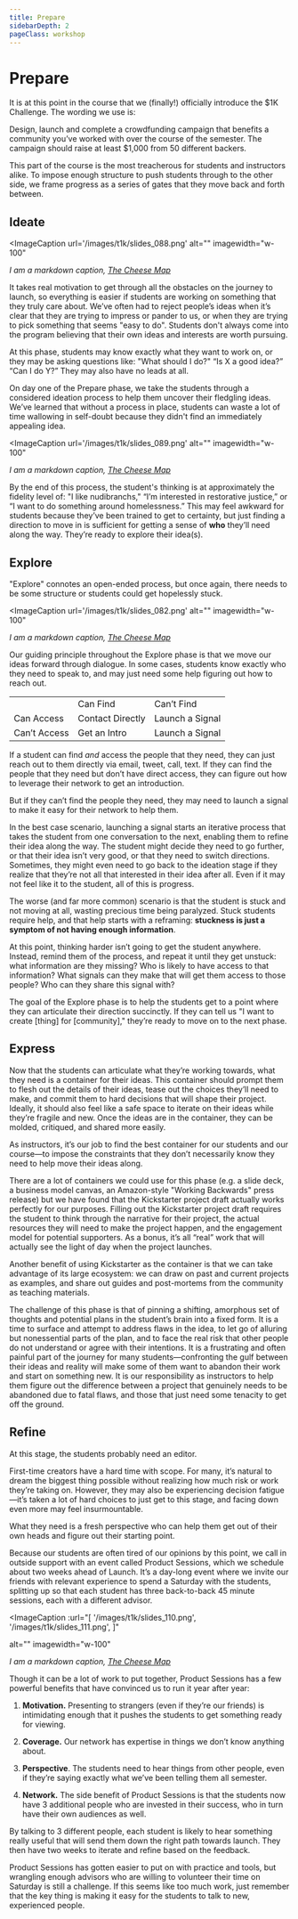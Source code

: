 ```yaml
---
title: Prepare
sidebarDepth: 2
pageClass: workshop
---
```


# Prepare

It is at this point in the course that we (finally!) officially introduce the $1K Challenge. The wording we use is:

<Quote1 cite="$1K Challenge" url="https://docs.google.com/document/d/19Zlq4nQ5BgR-dkOKGqLua7fLkblcLksCNeHnJPkQlvQ/edit" reference="Entrepreneurial Design, 2018">Design, launch and complete a crowdfunding campaign that benefits a community you’ve worked with over the course of the semester. The campaign should raise at least $1,000 from 50 different backers.</Quote1>

This part of the course is the most treacherous for students and instructors alike. To impose enough structure to push students through to the other side, we frame progress as a series of gates that they move back and forth between.

## Ideate


<ImageCaption
 url='/images/t1k/slides_088.png'
 alt=""
 imagewidth="w-100"
 >

 *I am a markdown caption, [The Cheese Map](https://www.kickstarter.com/projects/thecheesemap/the-cheese-map)*

 </ImageCaption>

It takes real motivation to get through all the obstacles on the journey to launch, so everything is easier if students are working on something that they truly care about. We’ve often had to reject people’s ideas when it’s clear that they are trying to impress or pander to us, or when they are trying to pick something that seems "easy to do". Students don't always come into the program believing that their own ideas and interests are worth pursuing.

At this phase, students may know exactly what they want to work on, or they may be asking questions like: "What should I do?" “Is X a good idea?” “Can I do Y?” They may also have no leads at all.

On day one of the Prepare phase, we take the students through a considered ideation process to help them uncover their fledgling ideas. We’ve learned that without a process in place, students can waste a lot of time wallowing in self-doubt because they didn't find an immediately appealing idea.

<ImageCaption
 url='/images/t1k/slides_089.png'
 alt=""
 imagewidth="w-100"
 >

 *I am a markdown caption, [The Cheese Map](https://www.kickstarter.com/projects/thecheesemap/the-cheese-map)*

 </ImageCaption>


By the end of this process, the student's thinking is at approximately the fidelity level of: "I like nudibranchs," “I’m interested in restorative justice,” or “I want to do something around homelessness.” This may feel awkward for students because they’ve been trained to get to certainty, but just finding a direction to move in is sufficient for getting a sense of **who** they’ll need along the way. They’re ready to explore their idea(s).

## Explore

"Explore" connotes an open-ended process, but once again, there needs to be some structure or students could get hopelessly stuck.

<ImageCaption
 url='/images/t1k/slides_082.png'
 alt=""
 imagewidth="w-100"
 >

 *I am a markdown caption, [The Cheese Map](https://www.kickstarter.com/projects/thecheesemap/the-cheese-map)*

 </ImageCaption>


Our guiding principle throughout the Explore phase is that we move our ideas forward through dialogue. In some cases, students know exactly who they need to speak to, and may just need some help figuring out how to reach out.

<table>
  <tr>
    <td></td>
    <td>Can Find</td>
    <td>Can’t Find</td>
  </tr>
  <tr>
    <td>Can Access</td>
    <td>Contact
Directly</td>
    <td>Launch a Signal</td>
  </tr>
  <tr>
    <td>Can’t Access</td>
    <td>Get an Intro</td>
    <td>Launch a Signal</td>
  </tr>
</table>


If a student can find *and* access the people that they need, they can just reach out to them directly via email, tweet, call, text. If they can find the people that they need but don’t have direct access, they can figure out how to leverage their network to get an introduction.

But if they can’t find the people they need, they may need to launch a signal to make it easy for their network to help them.

In the best case scenario, launching a signal starts an iterative process that takes the student from one conversation to the next, enabling them to refine their idea along the way. The student might decide they need to go further, or that their idea isn’t very good, or that they need to switch directions. Sometimes, they might even need to go back to the ideation stage if they realize that they’re not all that interested in their idea after all. Even if it may not feel like it to the student, all of this is progress.

The worse (and far more common) scenario is that the student is stuck and not moving at all, wasting precious time being paralyzed. Stuck students require help, and that help starts with a reframing: **stuckness is just a symptom of not having enough information**.

At this point, thinking harder isn’t going to get the student anywhere. Instead, remind them of the process, and repeat it until they get unstuck: what information are they missing? Who is likely to have access to that information? What signals can they make that will get them access to those people? Who can they share this signal with?

The goal of the Explore phase is to help the students get to a point where they can articulate their direction succinctly. If they can tell us "I want to create [thing] for [community]," they’re ready to move on to the next phase.

## Express

Now that the students can articulate what they’re working towards, what they need is a container for their ideas. This container should prompt them to flesh out the details of their ideas, tease out the choices they’ll need to make, and commit them to hard decisions that will shape their project. Ideally, it should also feel like a safe space to iterate on their ideas while they’re fragile and new. Once the ideas are in the container, they can be molded, critiqued, and shared more easily.

As instructors, it’s our job to find the best container for our students and our course—to impose the constraints that they don’t necessarily know they need to help move their ideas along.

There are a lot of containers we could use for this phase (e.g. a slide deck, a business model canvas, an Amazon-style "Working Backwards" press release) but we have found that the Kickstarter project draft actually works perfectly for our purposes. Filling out the Kickstarter project draft requires the student to think through the narrative for their project, the actual resources they will need to make the project happen, and the engagement model for potential supporters. As a bonus, it’s all “real” work that will actually see the light of day when the project launches.

Another benefit of using Kickstarter as the container is that we can take advantage of its large ecosystem: we can draw on past and current projects as examples, and share out guides and post-mortems from the community as teaching materials.

The challenge of this phase is that of pinning a shifting, amorphous set of thoughts and potential plans in the student’s brain into a fixed form. It is a time to surface and attempt to address flaws in the idea, to let go of alluring but nonessential parts of the plan, and to face the real risk that other people do not understand or agree with their intentions. It is a frustrating and often painful part of the journey for many students—confronting the gulf between their ideas and reality will make some of them want to abandon their work and start on something new. It is our responsibility as instructors to help them figure out the difference between a project that genuinely needs to be abandoned due to fatal flaws, and those that just need some tenacity to get off the ground.



## Refine

At this stage, the students probably need an editor.

First-time creators have a hard time with scope. For many, it’s natural to dream the biggest thing possible without realizing how much risk or work they’re taking on. However, they may also be experiencing decision fatigue—it’s taken a lot of hard choices to just get to this stage, and facing down even more may feel insurmountable.

What they need is a fresh perspective who can help them get out of their own heads and figure out their starting point.

Because our students are often tired of our opinions by this point, we call in outside support with an event called Product Sessions, which we schedule about two weeks ahead of Launch. It’s a day-long event where we invite our friends with relevant experience to spend a Saturday with the students, splitting up so that each student has three back-to-back 45 minute sessions, each with a different advisor.

<ImageCaption
 :url="[
   '/images/t1k/slides_110.png',
   '/images/t1k/slides_111.png',
 ]"

 alt=""
 imagewidth="w-100"
 >

 *I am a markdown caption, [The Cheese Map](https://www.kickstarter.com/projects/thecheesemap/the-cheese-map)*

 </ImageCaption>

Though it can be a lot of work to put together, Product Sessions has a few powerful benefits that have convinced us to run it year after year:

1. **Motivation.** Presenting to strangers (even if they’re our friends) is intimidating enough that it pushes the students to get something ready for viewing.

2. **Coverage.** Our network has expertise in things we don’t know anything about.

3. **Perspective**. The students need to hear things from other people, even if they’re saying exactly what we’ve been telling them all semester.

4. **Network.** The side benefit of Product Sessions is that the students now have 3 additional people who are invested in their success, who in turn have their own audiences as well.

By talking to 3 different people, each student is likely to hear something really useful that will send them down the right path towards launch. They then have two weeks to iterate and refine based on the feedback.

Product Sessions has gotten easier to put on with practice and tools, but wrangling enough advisors who are willing to volunteer their time on Saturday is still a challenge. If this seems like too much work, just remember that the key thing is making it easy for the students to talk to new, experienced people.

